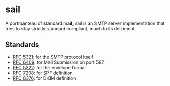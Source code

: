 # sail
A portmanteau of **s**tandard m**ail**, sail is an SMTP server implementation
that tries to stay strictly standard compliant, much to its detriment.

## Standards
- [RFC 5321][bible]: for the SMTP protocol itself
- [RFC 6409][subbible]: for Mail Submission on port 587
- [RFC 5322][cobible]: for the envelope format
- [RFC 7208][arcbible]: for SPF definition
- [RFC 6376][arcobible]: for DKIM definition

[bible]: https://datatracker.ietf.org/doc/html/rfc5321
[subbible]: https://datatracker.ietf.org/doc/html/rfc6409
[cobible]: https://datatracker.ietf.org/doc/html/rfc5322
[arcbible]: https://datatracker.ietf.org/doc/html/rfc7208
[arcobible]: https://datatracker.ietf.org/doc/html/rfc6376
